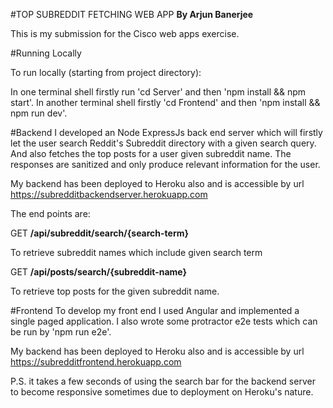 #TOP SUBREDDIT FETCHING WEB APP 
**By Arjun Banerjee**

This is my submission for the Cisco web apps exercise. 

#Running Locally

To run locally (starting from project directory):

In one terminal shell firstly run 'cd Server' and then 'npm install && npm start'.
In another terminal shell firstly  'cd Frontend' and then 'npm install && npm run dev'.

#Backend
I developed an Node ExpressJs back end server which will firstly let the user search Reddit's Subreddit directory with a given search
query. And also fetches the top posts for a user given subreddit name. The responses are sanitized
and only produce relevant information for the user.

My backend has been deployed to Heroku also and is accessible by url https://subredditbackendserver.herokuapp.com

The end points are:

GET **/api/subreddit/search/{search-term}**

To retrieve subreddit names which include given search term

GET **/api/posts/search/{subreddit-name}** 

To retrieve top posts for the given subreddit name.



#Frontend
To develop my front end I used Angular and implemented a single paged application. I also wrote some protractor e2e tests which
can be run by 'npm run e2e'.

My backend has been deployed to Heroku also and is accessible by url https://subredditfrontend.herokuapp.com

P.S. it takes a few seconds of using the search bar for the backend server to become responsive sometimes due to deployment on Heroku's nature.




